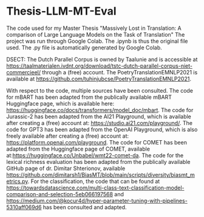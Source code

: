 # Thesis-LLM-MT-Eval
The code used for my Master Thesis "Massively Lost in Translation: A comparison of Large Language Models on the Task of Translation"
The project was run through Google Colab. The .ipynb is thus the original file used. The .py file is automatically generated by Google Colab.

DSECT:
The Dutch Parallel Corpus is owned by Taalunie and is accessible at https://taalmaterialen.ivdnt.org/download/tstc-dutch-parallel-corpus-niet-commercieel/ through a (free) account. The PoetryTranslationEMNLP2021 is available at https://github.com/tuhinjubcse/PoetryTranslationEMNLP2021.

With respect to the code, multiple sources have been consulted. The code for mBART has been adapted from the publically available mBART Huggingface page, which is available here: https://huggingface.co/docs/transformers/model_doc/mbart. The code for Jurassic-2 has been adapted from the AI21 Playground, which is available after creating a (free) account at: https://studio.ai21.com/playground/. The code for GPT3 has been adapted from the OpenAI Playground, which is also freely available after creating a (free) account at: https://platform.openai.com/playground. The code for COMET has been adapted from the Huggingface page of COMET, available at:https://huggingface.co/Unbabel/wmt22-comet-da. The code for the lexical richness evaluation has been adapted from the publically available GitHub page of dr. Dimitar Shterionov, available https://github.com/dimitarsh1/BiasMT/blob/main/scripts/diversity/biasmt_metrics.py. For the classification, the code that can be found at https://towardsdatascience.com/multi-class-text-classification-model-comparison-and-selection-5eb066197568 and https://medium.com/@kocur4d/hyper-parameter-tuning-with-pipelines-5310aff069d6 has been consulted and adapted.
